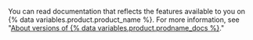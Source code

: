 You can read documentation that reflects the features available to you on {% data variables.product.product_name %}. For more information, see "[About versions of {% data variables.product.prodname_docs %}](/get-started/learning-about-github/about-versions-of-github-docs)."
